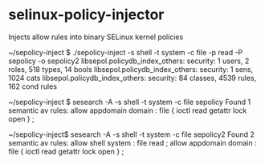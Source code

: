 selinux-policy-injector
=======================

Injects allow rules into binary SELinux kernel policies

~/sepolicy-inject $ ./sepolicy-inject -s shell -t system -c file -p read -P sepolicy -o sepolicy2
libsepol.policydb_index_others: security:  1 users, 2 roles, 518 types, 14 bools
libsepol.policydb_index_others: security: 1 sens, 1024 cats
libsepol.policydb_index_others: security:  84 classes, 4539 rules, 162 cond rules

~/sepolicy-inject $ sesearch -A -s shell -t system -c file sepolicy
Found 1 semantic av rules:
allow appdomain domain : file { ioctl read getattr lock open } ;

~/sepolicy-inject$ sesearch -A -s shell -t system -c file sepolicy2
Found 2 semantic av rules:
allow shell system : file read ;
allow appdomain domain : file { ioctl read getattr lock open } ;

